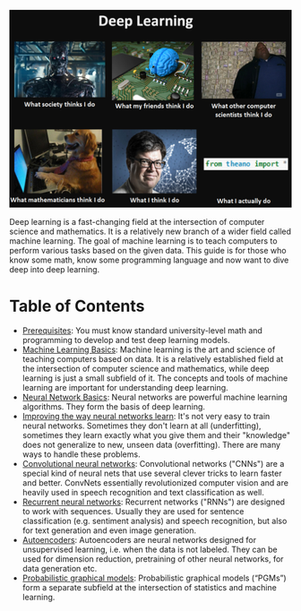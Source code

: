 ![Meme](dl-meme.png)

Deep learning is a fast-changing field at the intersection of computer science and mathematics. It is a relatively new branch of a wider field called machine learning. The goal of machine learning is to teach computers to perform various tasks based on the given data. This guide is for those who know some math, know some programming language and now want to dive deep into deep learning.

# Table of Contents
* [Prerequisites](https://github.com/khanhnamle1994/complete-guide-to-deep-learning/tree/master/Prerequisites): You must know standard university-level math and programming to develop and test deep learning models.
* [Machine Learning Basics](https://github.com/khanhnamle1994/complete-guide-to-deep-learning/tree/master/Machine-Learning-Basics): Machine learning is the art and science of teaching computers based on data. It is a relatively established field at the intersection of computer science and mathematics, while deep learning is just a small subfield of it. The concepts and tools of machine learning are important for understanding deep learning.
* [Neural Network Basics](https://github.com/khanhnamle1994/complete-guide-to-deep-learning/tree/master/Neural-Networks-Basics): Neural networks are powerful machine learning algorithms. They form the basis of deep learning.
* [Improving the way neural networks learn](https://github.com/khanhnamle1994/complete-guide-to-deep-learning/tree/master/Improving-How-Neural-Networks-Learn): It's not very easy to train neural networks. Sometimes they don't learn at all (underfitting), sometimes they learn exactly what you give them and their "knowledge" does not generalize to new, unseen data (overfitting). There are many ways to handle these problems.
* [Convolutional neural networks](https://github.com/khanhnamle1994/complete-guide-to-deep-learning/tree/master/Convolutional-Neural-Networks): Convolutional networks ("CNNs") are a special kind of neural nets that use several clever tricks to learn faster and better. ConvNets essentially revolutionized computer vision and are heavily used in speech recognition and text classification as well.
* [Recurrent neural networks](https://github.com/khanhnamle1994/complete-guide-to-deep-learning/tree/master/Recurrent-Neural-Networks): Recurrent networks ("RNNs") are designed to work with sequences. Usually they are used for sentence classification (e.g. sentiment analysis) and speech recognition, but also for text generation and even image generation.
* [Autoencoders](https://github.com/khanhnamle1994/complete-guide-to-deep-learning/tree/master/Autoencoders): Autoencoders are neural networks designed for unsupervised learning, i.e. when the data is not labeled. They can be used for dimension reduction, pretraining of other neural networks, for data generation etc.
* [Probabilistic graphical models](https://github.com/khanhnamle1994/complete-guide-to-deep-learning/tree/master/Probabilistic-Graphical-Models): Probabilistic graphical models (“PGMs”) form a separate subfield at the intersection of statistics and machine learning.
